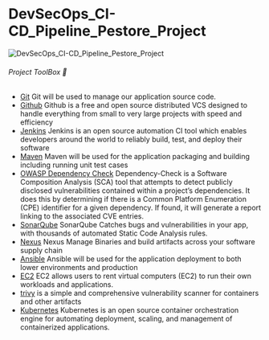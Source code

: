 # DevSecOps_CI-CD_Pipeline_Pestore_Project
![DevSecOps_CI-CD_Pipeline_Pestore_Project](https://github.com/Gabinsime75/DevSecOps_CI-CD_Pipeline_Pestore_Project/assets/115108532/2184fb3a-f602-4288-b140-af3c40cef146)

###### Project ToolBox 🧰
- [Git](https://git-scm.com/) Git will be used to manage our application source code.
- [Github](https://github.com/) Github is a free and open source distributed VCS designed to handle everything from small to very large projects with speed and efficiency
- [Jenkins](https://www.jenkins.io/) Jenkins is an open source automation CI tool which enables developers around the world to reliably build, test, and deploy their software
- [Maven](https://maven.apache.org/) Maven will be used for the application packaging and building including running unit test cases
- [OWASP Dependency Check](https://owasp.org/www-project-dependency-check/) Dependency-Check is a Software Composition Analysis (SCA) tool that attempts to detect publicly disclosed vulnerabilities contained within a project’s dependencies. It does this by determining if there is a Common Platform Enumeration (CPE) identifier for a given dependency. If found, it will generate a report linking to the associated CVE entries.
- [SonarQube](https://docs.sonarqube.org/) SonarQube Catches bugs and vulnerabilities in your app, with thousands of automated Static Code Analysis rules.
- [Nexus](https://www.sonatype.com/) Nexus Manage Binaries and build artifacts across your software supply chain
- [Ansible](https://docs.ansible.com/) Ansible will be used for the application deployment to both lower environments and production
- [EC2](https://aws.amazon.com/ec2/) EC2 allows users to rent virtual computers (EC2) to run their own workloads and applications.
- [trivy](https://aquasecurity.github.io/trivy/v0.48/) is a simple and comprehensive vulnerability scanner for containers and other artifacts
- [Kubernetes](https://kubernetes.io/docs/home/) Kubernetes is an open source container orchestration engine for automating deployment, scaling, and management of containerized applications.


